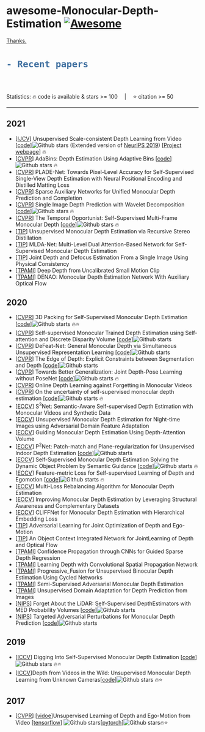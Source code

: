 # awesome-Monocular-Depth-Estimation [![Awesome](https://awesome.re/badge.svg)](https://awesome.re)

[Thanks.](https://github.com/Yochengliu/awesome-point-cloud-analysis)  

<h1> 


```diff
- Recent papers 
```

</h1>&emsp;

Statistics: :fire: code is available & stars >= 100 &emsp;|&emsp; :star: citation >= 50



---
## 2021

- [[IJCV](https://arxiv.org/pdf/2105.11610.pdf)] Unsupervised Scale-consistent Depth Learning from Video [[code](https://github.com/JiawangBian/SC-SfMLearner-Release)]![Github stars](https://img.shields.io/github/stars/JiawangBian/SC-SfMLearner-Release.svg)  (Extended version of [NeurIPS 2019](https://papers.nips.cc/paper/8299-unsupervised-scale-consistent-depth-and-ego-motion-learning-from-monocular-video.pdf)) [[Project webpage](https://jwbian.net/sc-sfmlearner)] :fire:
- [[CVPR](https://openaccess.thecvf.com/content/CVPR2021/papers/Bhat_AdaBins_Depth_Estimation_Using_Adaptive_Bins_CVPR_2021_paper.pdf)] AdaBins: Depth Estimation Using Adaptive Bins [[code](https://github.com/shariqfarooq123/AdaBins)]![Github stars](https://img.shields.io/github/stars/shariqfarooq123/AdaBins.svg) :fire:
- [[CVPR](https://openaccess.thecvf.com/content/CVPR2021/papers/Gonzalez_PLADE-Net_Towards_Pixel-Level_Accuracy_for_Self-Supervised_Single-View_Depth_Estimation_With_CVPR_2021_paper.pdf)] PLADE-Net: Towards Pixel-Level Accuracy for Self-Supervised Single-View Depth Estimation with Neural Positional Encoding and Distilled Matting Loss
- [[CVPR](https://openaccess.thecvf.com/content/CVPR2021/papers/Guizilini_Sparse_Auxiliary_Networks_for_Unified_Monocular_Depth_Prediction_and_Completion_CVPR_2021_paper.pdf)] Sparse Auxiliary Networks for Unified Monocular Depth Prediction and Completion
- [[CVPR](https://openaccess.thecvf.com/content/CVPR2021/papers/Ramamonjisoa_Single_Image_Depth_Prediction_With_Wavelet_Decomposition_CVPR_2021_paper.pdf)] Single Image Depth Prediction with Wavelet Decomposition [[code](https://github.com/nianticlabs/wavelet-monodepth)]![Github stars](https://img.shields.io/github/stars/nianticlabs/wavelet-monodepth.svg) :fire:
- [[CVPR](https://openaccess.thecvf.com/content/CVPR2021/papers/Watson_The_Temporal_Opportunist_Self-Supervised_Multi-Frame_Monocular_Depth_CVPR_2021_paper.pdf)] The Temporal Opportunist: Self-Supervised Multi-Frame Monocular Depth [[code](https://github.com/nianticlabs/manydepth)]![Github stars](https://img.shields.io/github/stars/nianticlabs/manydepth.svg) :fire:
- [[TIP](https://ieeexplore.ieee.org/stamp/stamp.jsp?tp=&arnumber=9405457)] Unsupervised Monocular Depth Estimation via
Recursive Stereo Distillation
- [[TIP](https://ieeexplore.ieee.org/stamp/stamp.jsp?tp=&arnumber=9416235)] MLDA-Net: Multi-Level Dual Attention-Based Network for Self-Supervised Monocular Depth Estimation
- [[TIP](https://ieeexplore.ieee.org/stamp/stamp.jsp?tp=&arnumber=9366926)] Joint Depth and Defocus Estimation From a Single
Image Using Physical Consistency
- [[TPAMI](https://ieeexplore.ieee.org/stamp/stamp.jsp?tp=&arnumber=8865619)] Deep Depth from Uncalibrated Small Motion Clip
- [[TPAMI](https://ieeexplore.ieee.org/stamp/stamp.jsp?tp=&arnumber=9018142)] DENAO: Monocular Depth Estimation Network With Auxiliary Optical Flow


## 2020

- [[CVPR](https://openaccess.thecvf.com/content_CVPR_2020/papers/Guizilini_3D_Packing_for_Self-Supervised_Monocular_Depth_Estimation_CVPR_2020_paper.pdf)] 3D Packing for Self-Supervised Monocular Depth Estimation [[code](https://github.com/TRI-ML/packnet-sfm)]![Github starts](https://img.shields.io/github/stars/TRI-ML/packnet-sfm.svg) :fire::star: 
- [[CVPR](https://openaccess.thecvf.com/content_CVPR_2020/papers/Johnston_Self-Supervised_Monocular_Trained_Depth_Estimation_Using_Self-Attention_and_Discrete_Disparity_CVPR_2020_paper.pdf)] Self-supervised Monocular Trained Depth Estimation using Self-attention and Discrete Disparity Volume [[code](https://github.com/sjsu-smart-lab/Self-supervised-Monocular-Trained-Depth-Estimation-using-Self-attention-and-Discrete-Disparity-Volum)]![Github starts](https://img.shields.io/github/stars/sjsu-smart-lab/Self-supervised-Monocular-Trained-Depth-Estimation-using-Self-attention-and-Discrete-Disparity-Volum.svg)
- [[CVPR](https://openaccess.thecvf.com/content_CVPR_2020/papers/Spencer_DeFeat-Net_General_Monocular_Depth_via_Simultaneous_Unsupervised_Representation_Learning_CVPR_2020_paper.pdf)] DeFeat-Net: General Monocular Depth via Simultaneous Unsupervised Representation Learning [[code](https://github.com/jspenmar/DeFeat-Net)]![Github starts](https://img.shields.io/github/stars/jspenmar/DeFeat-Net.svg)
- [[CVPR](https://openaccess.thecvf.com/content_CVPR_2020/papers/Zhu_The_Edge_of_Depth_Explicit_Constraints_Between_Segmentation_and_Depth_CVPR_2020_paper.pdf)] The Edge of Depth: Explicit Constraints between Segmentation and Depth [[code](https://github.com/TWJianNuo/EdgeDepth-Release)]![Github starts](https://img.shields.io/github/stars/TWJianNuo/EdgeDepth-Release.svg)
- [[CVPR](https://openaccess.thecvf.com/content_CVPR_2020/papers/Zhao_Towards_Better_Generalization_Joint_Depth-Pose_Learning_Without_PoseNet_CVPR_2020_paper.pdf)] Towards Better Generalization: Joint Depth-Pose Learning without PoseNet [[code](https://github.com/B1ueber2y/TrianFlow)]![Github starts](https://img.shields.io/github/stars/B1ueber2y/TrianFlow.svg) :fire:
- [[CVPR](https://openaccess.thecvf.com/content_CVPR_2020/papers/Zhang_Online_Depth_Learning_Against_Forgetting_in_Monocular_Videos_CVPR_2020_paper.pdf)] Online Depth Learning against Forgetting in Monocular Videos
- [[CVPR](https://openaccess.thecvf.com/content_CVPR_2020/papers/Poggi_On_the_Uncertainty_of_Self-Supervised_Monocular_Depth_Estimation_CVPR_2020_paper.pdf)] On the uncertainty of self-supervised monocular depth estimation [[code](https://github.com/mattpoggi/mono-uncertainty)]![Github starts](https://img.shields.io/github/stars/mattpoggi/mono-uncertainty.svg) :fire:
- [[ECCV](https://www.ecva.net/papers/eccv_2020/papers_ECCV/papers/123750052.pdf)] S<sup>3</sup>Net: Semantic-Aware Self-supervised Depth Estimation with Monocular Videos and Synthetic Data
- [[ECCV](https://www.ecva.net/papers/eccv_2020/papers_ECCV/papers/123730443.pdf)] Unsupervised Monocular Depth Estimation for Night-time Images using Adversarial Domain Feature Adaptation
- [[ECCV](https://www.ecva.net/papers/eccv_2020/papers_ECCV/papers/123710579.pdf)] Guiding Monocular Depth Estimation Using Depth-Attention Volume
- [[ECCV](https://www.ecva.net/papers/eccv_2020/papers_ECCV/papers/123690205.pdf)] P<sup>2</sup>Net: Patch-match and Plane-regularization for Unsupervised Indoor Depth Estimation [[code](https://github.com/svip-lab/Indoor-SfMLearner)]![Github starts](https://img.shields.io/github/stars/svip-lab/Indoor-SfMLearner.svg)
- [[ECCV](https://www.ecva.net/papers/eccv_2020/papers_ECCV/papers/123690205.pdf)] Self-Supervised Monocular Depth Estimation Solving the Dynamic Object Problem by Semantic Guidance [[code](https://github.com/ifnspaml/SGDepth)]![Github starts](https://img.shields.io/github/stars/ifnspaml/SGDepth.svg) :fire:
- [[ECCV](https://www.ecva.net/papers/eccv_2020/papers_ECCV/papers/123640562.pdf)] Feature-metric Loss for Self-supervised Learning of Depth and Egomotion [[code](https://github.com/sconlyshootery/FeatDepth)]![Github starts](https://img.shields.io/github/stars/sconlyshootery/FeatDepth.svg) :fire:
- [[ECCV](https://www.ecva.net/papers/eccv_2020/papers_ECCV/papers/123620766.pdf)] Multi-Loss Rebalancing Algorithm for Monocular Depth Estimation
- [[ECCV](https://www.ecva.net/papers/eccv_2020/papers_ECCV/papers/123590086.pdf)] Improving Monocular Depth Estimation by Leveraging Structural Awareness and Complementary Datasets
- [[ECCV](https://www.ecva.net/papers/eccv_2020/papers_ECCV/papers/123500307.pdf)] CLIFFNet for Monocular Depth Estimation with Hierarchical Embedding Loss
- [[TIP](https://ieeexplore.ieee.org/stamp/stamp.jsp?tp=&arnumber=8972902)] Adversarial Learning for Joint Optimization of Depth and Ego-Motion
- [[TIP](https://ieeexplore.ieee.org/stamp/stamp.jsp?tp=&arnumber=9139261)] An Object Context Integrated Network for JointLearning of Depth and Optical Flow
- [[TPAMI](https://ieeexplore.ieee.org/stamp/stamp.jsp?tp=&arnumber=8765412)] Confidence Propagation through CNNs for Guided Sparse Depth Regression
- [[TPAMI](https://ieeexplore.ieee.org/stamp/stamp.jsp?tp=&arnumber=8869936)] Learning Depth with Convolutional Spatial Propagation Network
- [[TPAMI](https://ieeexplore.ieee.org/stamp/stamp.jsp?tp=&arnumber=8846077)] Progressive_Fusion for Unsupervised Binocular Depth Estimation Using Cycled Networks
- [[TPAMI](https://ieeexplore.ieee.org/stamp/stamp.jsp?tp=&arnumber=8807270)] Semi-Supervised Adversarial Monocular Depth Estimation
- [[TPAMI](https://ieeexplore.ieee.org/stamp/stamp.jsp?tp=&arnumber=8834825)] Unsupervised Domain Adaptation for Depth Prediction from Images
- [[NIPS](https://arxiv.org/pdf/2008.03633v2.pdf)] Forget About the LiDAR: Self-Supervised DepthEstimators with MED Probability Volumes [[code](https://github.com/JuanLuisGonzalez/FAL_net)]![Github starts](https://img.shields.io/github/stars/JuanLuisGonzalez/FAL_net.svg)
- [[NIPS](https://arxiv.org/pdf/2006.08602.pdf)] Targeted Adversarial Perturbations for Monocular Depth Prediction [[code](https://github.com/alexklwong/targeted-adversarial-perturbations-monocular-depth)]![Github starts](https://img.shields.io/github/stars/alexklwong/targeted-adversarial-perturbations-monocular-depth.svg)
 

## 2019

- [[ICCV](https://arxiv.org/pdf/1806.01260)] Digging Into Self-Supervised Monocular Depth Estimation [[code](https://github.com/nianticlabs/monodepth2)]![Github stars](https://img.shields.io/github/stars/nianticlabs/monodepth2.svg) :fire::star: 
- [[ICCV](https://arxiv.org/pdf/1904.04998.pdf)]Depth from Videos in the Wild: Unsupervised Monocular Depth Learning from Unknown Cameras[[code](https://github.com/google-research/google-research/tree/master/depth_and_motion_learning)]![Github stars](https://img.shields.io/github/stars/google-research/google-research.svg) :fire::star: 


## 2017

- [[CVPR](https://openaccess.thecvf.com/content_cvpr_2017/papers/Zhou_Unsupervised_Learning_of_CVPR_2017_paper.pdf)] [[vidoe](https://www.youtube.com/watch?v=HWu39YkGKvI)]Unsupervised Learning of Depth and Ego-Motion from Video [[tensorflow](https://github.com/tinghuiz/SfMLearner)] ![Github stars](https://img.shields.io/github/stars/tinghuiz/SfMLearner.svg)[[pytorch](https://github.com/ClementPinard/SfmLearner-Pytorch)]![Github stars](https://img.shields.io/github/stars/ClementPinard/SfmLearner-Pytorch.svg):fire::star: ​


